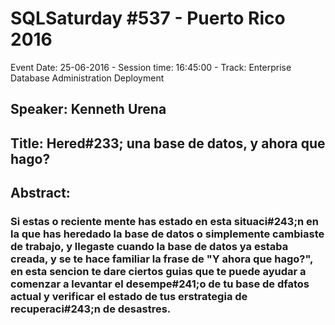 # SQLSaturday #537 - Puerto Rico 2016
Event Date: 25-06-2016 - Session time: 16:45:00 - Track: Enterprise Database Administration  Deployment
## Speaker: Kenneth Urena
## Title: Hered#233; una base de datos, y ahora que hago?
## Abstract:
### Si estas o reciente mente has estado en esta situaci#243;n en la que has heredado la base de datos o simplemente cambiaste de trabajo, y llegaste cuando la base de datos ya estaba creada, y se te hace familiar la frase de "Y ahora que hago?", en esta sencion te dare ciertos guias que te puede ayudar a comenzar a levantar el desempe#241;o de tu base de dfatos actual y verificar el estado de tus erstrategia de recuperaci#243;n de desastres.
